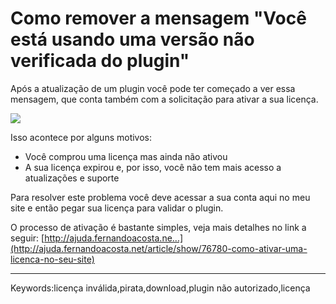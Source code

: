 # Como remover a mensagem "Você está usando uma versão não verificada do plugin"

Após a atualização de um plugin você pode ter começado a ver essa mensagem, que conta também com a solicitação para ativar a sua licença.

[![](https://s3-eu-west-1.amazonaws.com/cdn.supporthero.io/article/2624/e50a1fac-0297-452e-b746-ff1ca243a8e9.png)](https://s3-eu-west-1.amazonaws.com/cdn.supporthero.io/article/2624/e50a1fac-0297-452e-b746-ff1ca243a8e9.png)

Isso acontece por alguns motivos:

-   Você comprou uma licença mas ainda não ativou
-   A sua licença expirou e, por isso, você não tem mais acesso a atualizações e suporte

Para resolver este problema você deve acessar a sua conta aqui no meu site e então pegar sua licença para validar o plugin.

O processo de ativação é bastante simples, veja mais detalhes no link a seguir: [http://ajuda.fernandoacosta.ne...](http://ajuda.fernandoacosta.net/article/show/76780-como-ativar-uma-licenca-no-seu-site)

___

Keywords:licença inválida,pirata,download,plugin não autorizado,licença
